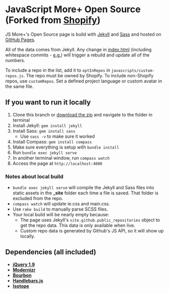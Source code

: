 JavaScript More+ Open Source (Forked from [Shopify](https://github.com/shopify/shopify.github.com))
=====================

JS More+'s Open Source page is build with [Jekyll](http://jekyllrb.com/) and [Sass](http://sass-lang.com/) and hosted on [GitHub Pages](http://pages.github.com/).

All of the data comes from Jekyll. Any change in [index.html](https://github.com/Shopify/shopify.github.com/blob/master/index.html) (including whitespace commits - [e.g.](https://github.com/Shopify/shopify.github.com/commit/818fd9aeb05d9120c41a9af08819b4f191b4e76f)) will trigger a rebuild and update all of the numbers.

To include a repo in the list, add it to `optInRepos` in `javascripts/custom-repos.js`. The repo must be owned by Shopify. To include non-Shopify repos, use `customRepos`. Set a defined project language or custom avatar in the same file.

If you want to run it locally
--
1. Clone this branch or [download the zip](https://codeload.github.com/Shopify/shopify.github.com/zip/master) and navigate to the folder in terminal
2. Install Jekyll: `gem install jekyll`
3. Install Sass: `gem install sass`
    * Use `sass -v` to make sure it worked
4. Install Compass: `gem install compass`
5. Make sure everything is setup with `bundle install`
6. Run `bundle exec jekyll serve`
7. In another terminal window, run `compass watch`
8. Access the page at `http://localhost:4000`

### Notes about local build
- `bundle exec jekyll serve` will compile the Jekyll and Sass files into static assets in the **_site** folder each time a file is saved. That folder is excluded from the repo.
- `compass watch` will update ie.css and main.css.
- Use `rake build` to manually parse SCSS files.
- Your local build will be nearly empty because:
  - The page uses Jekyll's `site.github.public_repositories` object to get the repo data. This data is only available when live.
  - Custom repo data is generated by Github's JS API, so it will show up locally.

Dependencies (all included)
--
- **[jQuery 1.9](https://ajax.googleapis.com/ajax/libs/jquery/1.9.1/jquery.min.js)**
- **[Modernizr](http://modernizr.com/)**
- **[Bourbon](http://bourbon.io/)**
- **[Handlebars.js](http://handlebarsjs.com/)**
- **[Isotope](http://isotope.metafizzy.co/)**
